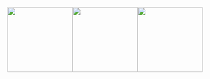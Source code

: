 <div style="display: flex; flex-direction: row; justify-content: center">
  <a>
    <img style="height: 150px;" src="https://github-readme-stats.vercel.app/api?username=cmalagacode&show_icons=true&theme=tokyonight&rank_icon=github&hide_title=true" />
  </a>
  <a>
    <img style="height: 150px;"  src="https://github-readme-stats.vercel.app/api/top-langs/?username=cmalagacode&theme=tokyonight&hide_title=true" />
  </a>
  <a>
    <img style="height: 150px;"  src="https://github-readme-stats.vercel.app/api/top-langs/?username=cmalagacode&theme=tokyonight&hide_title=true&stats_format=bytes" />
  </a>
</div>

